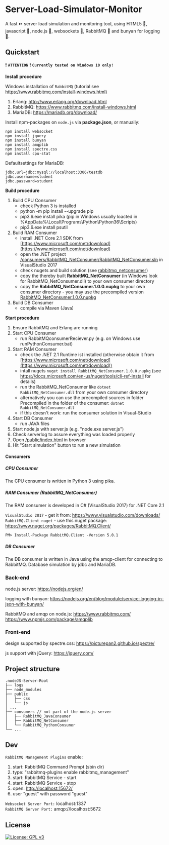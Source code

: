 # Server-Load-Simulator-Monitor

A fast :fast_forward: server load simulation and monitoring tool, using HTML5 :page_facing_up:, javascript :page_with_curl:, node.js :satellite:, websockets :rocket:, RabbitMQ :rabbit: and bunyan for logging :book:.

## Quickstart
:exclamation: **`ATTENTION`** :exclamation: **`Currently tested on Windows 10 only!`**


**Install procedure**

Windows installation of ``RabbitMQ`` (tutorial see <https://www.rabbitmq.com/install-windows.html)>

1. Erlang: <http://www.erlang.org/download.html>
2. RabbitMQ: <https://www.rabbitmq.com/install-windows.html>
3. MariaDB: <https://mariadb.org/download/>

Install npm-packages on ``node.js`` via **package.json**, or manually:

```console
npm install websocket
npm install jquery
npm install bunyan
npm install amqplib
npm install spectre.css
npm install cpu-stat
```

Defaultsettings for MariaDB:
```
jdbc.url=jdbc:mysql://localhost:3306/testdb
jdbc.username=student
jdbc.password=student
```

**Build procedure**
1. Build CPU Consumer
   * check Python 3 is installed
   * python -m pip install --upgrade pip
   * pip3.6.exe install pika (pip in Windows usually loacted in %AppData%\Local\Programs\Python\Python36\Scripts)
   * pip3.6.exe install psutil
2. Build RAM Consumer
   * install .NET Core 2.1 SDK from [https://www.microsoft.com/net/download](https://www.microsoft.com/net/download)
   * open the .NET project [/consumers/RabbitMQ_NetConsumer/RabbitMQ_NetConsumer.sln](/consumers/RabbitMQ_NetConsumer/RabbitMQ_NetConsumer.sln) in VisualStudio 2017 
   * check nugets and build solution (see [rabbitmq_netconsumer](https://git-iit.fh-joanneum.at/raineran16/ServerLoadSimMon#ram-consumer-rabbitmq_netconsumer))
   * copy the thereby built **RabbitMQ_NetConsumer** (in Windows look for RabbitMQ_NetConsumer.dll) to your own consumer directory
   * copy the **RabbitMQ_NetConsumer.1.0.0.nupkg** to your own consumer directory - you may use the precompiled version [RabbitMQ_NetConsumer.1.0.0.nupkg](https://git-iit.fh-joanneum.at/raineran16/ServerLoadSimMon/blob/master/consumers/RabbitMQ_NetConsumer/NugetPackages/RabbitMQ_NetConsumer.1.0.0.nupkg)
3. Build DB Consumer
   * compile via Maven (Java)

**Start procedure**
1. Ensure RabbitMQ and Erlang are running
2. Start CPU Consumer
   * run RabbitMQconsumerReciever.py (e.g. on Windows use runPythonConsumer.bat)
3. Start RAM Consumer
   * check the .NET 2.1 Runtime ist installed (otherwise obtain it from [https://www.microsoft.com/net/download](https://www.microsoft.com/net/download))  
   * intall nugets ```nuget install RabbitMQ_NetConsumer.1.0.0.nupkg``` (see https://docs.microsoft.com/en-us/nuget/tools/cli-ref-install for details)
   * run the RabbitMQ_NetConsumer like ```dotnet RabbitMQ_NetConsumer.dll``` from your own consumer directory
   * alternatively you can use the precompiled sources in folder Precompiled in the folder of the consumer: ```dotnet RabbitMQ_NetConsumer.dll```
   * if this doesn't work: run the consumer solution in Visual-Studio
4. Start DB Consumer
   * run JAVA files
5. Start node.js with server.js (e.g. "node.exe server.js")
6. Check serverlog to assure everything was loaded properly
7. Open [/public/index.html](/public/index.html) in browser
8. Hit "Start simulation" button to run a new simulation

#### Consumers
##### CPU Consumer 
The CPU consumer is written in Python 3 using pika.
##### RAM Consumer (RabbitMQ_NetConsumer)
The RAM consumer is developed in C# (VisualStudio 2017) for .NET Core 2.1

``VisualStudio 2017`` - get it from: <https://www.visualstudio.com/downloads/>  
``RabbitMQ.Client nuget`` - use this nuget package: <https://www.nuget.org/packages/RabbitMQ.Client/>  
```console
PM> Install-Package RabbitMQ.Client -Version 5.0.1
```
##### DB Consumer 
The DB consumer is written in Java using the amqp-client for connecting to RabbitMQ. Database simulation by jdbc and MariaDB.

### Back-end
node.js server:
    <https://nodejs.org/en/>

logging with bunyan:
    <https://nodejs.org/en/blog/module/service-logging-in-json-with-bunyan/>

RabbitMQ and amqp on node.js:
    <https://www.rabbitmq.com/>
    <https://www.npmjs.com/package/amqplib>

### Front-end
design supported by spectre.css:
    <https://picturepan2.github.io/spectre/>
    
js support with jQuery:
    <https://jquery.com/>

## Project structure
```
.nodeJS-Server-Root
├── logs
├── node_modules
├── public
│   ├── css
│   └── js
│ ...
├── consumers // not part of the node.js server
│   ├── RabbitMQ_JavaConsumer
│   ├── RabbitMQ_NetConsumer
│   └── RabbitMQ_PythonConsumer
└── ...
```

## Dev
``RabbitMQ Management Plugins`` enable:

1. start: RabbitMQ Command Prompt (sbin dir)
2. type: "rabbitmq-plugins enable rabbitmq_management"
3. start: RabbitMQ Service - start
4. start: RabbitMQ Service - stop
5. open: <http://localhost:15672/>
6. user "guest" with password "guest"

``Websocket Server Port:`` localhost:1337  
``RabbitMQ Server Port:`` amqp://localhost:5672

## License
[![License: GPL v3](https://img.shields.io/badge/License-GPL%20v3-blue.svg)](https://www.gnu.org/licenses/gpl-3.0)
